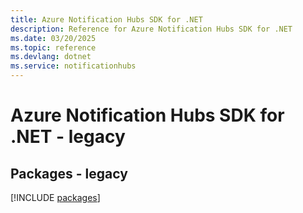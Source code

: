 ```yaml
---
title: Azure Notification Hubs SDK for .NET
description: Reference for Azure Notification Hubs SDK for .NET
ms.date: 03/20/2025
ms.topic: reference
ms.devlang: dotnet
ms.service: notificationhubs
---
```

# Azure Notification Hubs SDK for .NET - legacy
## Packages - legacy
[!INCLUDE [packages](notification-hubs-index.md)]